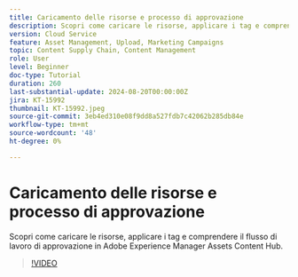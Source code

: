 ```yaml
---
title: Caricamento delle risorse e processo di approvazione
description: Scopri come caricare le risorse, applicare i tag e comprendere il flusso di lavoro di approvazione in Adobe Experience Manager Assets Content Hub.
version: Cloud Service
feature: Asset Management, Upload, Marketing Campaigns
topic: Content Supply Chain, Content Management
role: User
level: Beginner
doc-type: Tutorial
duration: 260
last-substantial-update: 2024-08-20T00:00:00Z
jira: KT-15992
thumbnail: KT-15992.jpeg
source-git-commit: 3eb4ed310e08f9dd8a527fdb7c42062b285db84e
workflow-type: tm+mt
source-wordcount: '48'
ht-degree: 0%

---
```



# Caricamento delle risorse e processo di approvazione

Scopri come caricare le risorse, applicare i tag e comprendere il flusso di lavoro di approvazione in Adobe Experience Manager Assets Content Hub.

>[!VIDEO](https://video.tv.adobe.com/v/3432980/?learn=on)
